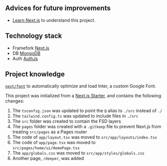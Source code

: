 ## Advices for future improvements
- [Learn Next.js](https://nextjs.org/learn) to understand this project.


## Technology stack
- Framefork [Next.js](https://nextjs.org/docs)
- DB [MongoDB](https://www.mongodb.com/)
- Auth [AuthJs](https://authjs.dev/reference/nextjs)


## Project knowledge

[`next/font`](https://nextjs.org/docs/basic-features/font-optimization) to automatically optimize and load Inter, a custom Google Font.

This project was initialized from a [Next.js Starter](https://nextjs.org/), and contains the following changes:

1. The `tsconfig.json` was updated to point the `@` alias to `./src` instead of `./`
2. The `tailwind.config.ts` was updated to include files in `./src`
3. The `src` folder was created to contain the FSD layers
4. The `pages` folder was created with a `.gitkeep` file to prevent Next.js from treating `src/pages` as a Pages router
5. The code of `app/layout.tsx` was moved to `src/app/layouts/index.tsx`
6. The code of `app/page.tsx` was moved to `src/pages/home/ui/HomePage.tsx`
7. The `app/globals.css` was moved to `src/app/styles/globals.css`
8. Another page, `/deeper`, was added